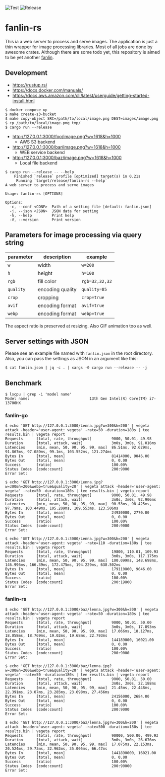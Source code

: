 ![Test](https://github.com/livesense-inc/fanlin-rs/actions/workflows/test.yaml/badge.svg?branch=main)
![Release](https://github.com/livesense-inc/fanlin-rs/actions/workflows/release.yaml/badge.svg)

fanlin-rs
===============================================================================

This ia a web server to process and serve images.
The application is just a thin wrapper for image processing libraries.
Most of all jobs are done by awesome crates.
Although there are some todo yet,
this repository is aimed to be yet another [fanlin](https://github.com/livesense-inc/fanlin).

## Development

* https://rustup.rs/
* https://docs.docker.com/manuals/
* https://docs.aws.amazon.com/cli/latest/userguide/getting-started-install.html

```
$ docker compose up
$ make create-s3-bucket
$ make copy-object SRC=/path/to/local/image.png DEST=images/image.png
$ cp /path/to/local/image.png tmp/
$ cargo run --release
```

* http://127.0.0.1:3000/foo/image.png?w=1618&h=1000
  * AWS S3 backend
* http://127.0.0.1:3000/bar/image.png?w=1618&h=1000
  * WEB service backend
* http://127.0.0.1:3000/baz/image.png?w=1618&h=1000
  * Local file backend

```
$ cargo run --release -- --help
    Finished `release` profile [optimized] target(s) in 0.21s
     Running `target/release/fanlin-rs --help`
A web server to process and serve images

Usage: fanlin-rs [OPTIONS]

Options:
  -c, --conf <CONF>  Path of a setting file [default: fanlin.json]
  -j, --json <JSON>  JSON data for setting
  -h, --help         Print help
  -V, --version      Print version
```

## Parameters for image processing via query string

| parameter | description | example |
| --- | --- | --- |
| `w` | width | `w=200` |
| `h` | height | `h=100` |
| `rgb` | fill color | `rgb=32,32,32` |
| `quality` | encoding quality | `quality=85` |
| `crop` | cropping | `crop=true` |
| `avif` | encoding format | `avif=true` |
| `webp` | encoding format | `webp=true` |

The aspect ratio is preserved at resizing. Also GIF animation too as well.

## Server settings with JSON

Please see an example file named with `fanlin.json` in the root directory.
Also, you can pass the settings as JSON in an argument like this:

```
$ cat fanlin.json | jq -c . | xargs -0 cargo run --release -- -j
```

## Benchmark
```
$ lscpu | grep -i 'model name'
Model name:                           13th Gen Intel(R) Core(TM) i7-13700HX
```

### fanlin-go
```
$ echo 'GET http://127.0.0.1:3000/Lenna.jpg?w=300&h=200' | vegeta attack -header='user-agent: vegeta' -rate=50 -duration=180s | tee results.bin | vegeta report
Requests      [total, rate, throughput]         9000, 50.01, 49.98
Duration      [total, attack, wait]             3m0s, 3m0s, 91.016ms
Latencies     [min, mean, 50, 90, 95, 99, max]  86.51ms, 92.629ms, 91.867ms, 97.089ms, 99.1ms, 103.552ms, 121.274ms
Bytes In      [total, mean]                     81414000, 9046.00
Bytes Out     [total, mean]                     0, 0.00
Success       [ratio]                           100.00%
Status Codes  [code:count]                      200:9000
Error Set:
```

```
$ echo 'GET http://127.0.0.1:3000/Lenna.jpg?w=300&h=200&webp=true&quality=20' | vegeta attack -header='user-agent: vegeta' -rate=50 -duration=180s | tee results.bin | vegeta report
Requests      [total, rate, throughput]         9000, 50.01, 49.98
Duration      [total, attack, wait]             3m0s, 3m0s, 92.906ms
Latencies     [min, mean, 50, 90, 95, 99, max]  90.53ms, 98.425ms, 97.79ms, 103.449ms, 105.209ms, 109.553ms, 123.506ms
Bytes In      [total, mean]                     24930000, 2770.00
Bytes Out     [total, mean]                     0, 0.00
Success       [ratio]                           100.00%
Status Codes  [code:count]                      200:9000
Error Set:
```

```
$ echo 'GET http://127.0.0.1:3000/Lenna.jpg?w=300&h=200' | vegeta attack -header='user-agent: vegeta' -rate=110 -duration=180s | tee results.bin | vegeta report
Requests      [total, rate, throughput]         19800, 110.01, 109.93
Duration      [total, attack, wait]             3m0s, 3m0s, 117.175ms
Latencies     [min, mean, 50, 90, 95, 99, max]  100.099ms, 148.698ms, 146.996ms, 166.39ms, 172.475ms, 194.229ms, 638.502ms
Bytes In      [total, mean]                     179110800, 9046.00
Bytes Out     [total, mean]                     0, 0.00
Success       [ratio]                           100.00%
Status Codes  [code:count]                      200:19800
Error Set:
```

### fanlin-rs
```
$ echo 'GET http://127.0.0.1:3000/baz/lenna.jpg?w=300&h=200' | vegeta attack -header='user-agent: vegeta' -rate=50 -duration=180s | tee results.bin | vegeta report
Requests      [total, rate, throughput]         9000, 50.01, 50.00
Duration      [total, attack, wait]             3m0s, 3m0s, 17.893ms
Latencies     [min, mean, 50, 90, 95, 99, max]  17.066ms, 18.127ms, 18.058ms, 18.769ms, 19.02ms, 19.68ms, 22.793ms
Bytes In      [total, mean]                     144189000, 16021.00
Bytes Out     [total, mean]                     0, 0.00
Success       [ratio]                           100.00%
Status Codes  [code:count]                      200:9000
Error Set:
```

```
$ echo 'GET http://127.0.0.1:3000/baz/lenna.jpg?w=300&h=200&webp=true&quality=20' | vegeta attack -header='user-agent: vegeta' -rate=50 -duration=180s | tee results.bin | vegeta report
Requests      [total, rate, throughput]         9000, 50.01, 50.00
Duration      [total, attack, wait]             3m0s, 3m0s, 22.188ms
Latencies     [min, mean, 50, 90, 95, 99, max]  21.45ms, 22.448ms, 22.391ms, 23.07ms, 23.285ms, 23.698ms, 27.456ms
Bytes In      [total, mean]                     24156000, 2684.00
Bytes Out     [total, mean]                     0, 0.00
Success       [ratio]                           100.00%
Status Codes  [code:count]                      200:9000
Error Set:
```

```
$ echo 'GET http://127.0.0.1:3000/baz/lenna.jpg?w=300&h=200' | vegeta attack -header='user-agent: vegeta' -rate=500 -duration=180s | tee results.bin | vegeta report
Requests      [total, rate, throughput]         90000, 500.00, 499.93
Duration      [total, attack, wait]             3m0s, 3m0s, 26.676ms
Latencies     [min, mean, 50, 90, 95, 99, max]  17.075ms, 22.153ms, 20.524ms, 29.73ms, 32.962ms, 35.005ms, 66.47ms
Bytes In      [total, mean]                     1441890000, 16021.00
Bytes Out     [total, mean]                     0, 0.00
Success       [ratio]                           100.00%
Status Codes  [code:count]                      200:90000
Error Set:
```
